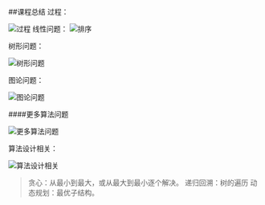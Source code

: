 ##课程总结
过程：

![过程](http://upload-images.jianshu.io/upload_images/1779926-55c57e61a10eb3e0.png?imageMogr2/auto-orient/strip%7CimageView2/2/w/1240)
线性问题：
![排序](http://upload-images.jianshu.io/upload_images/1779926-a73deb3fa7dd61a8.png?imageMogr2/auto-orient/strip%7CimageView2/2/w/1240)

树形问题：

![树形问题](http://upload-images.jianshu.io/upload_images/1779926-7a0b4d9406bdea8b.png?imageMogr2/auto-orient/strip%7CimageView2/2/w/1240)

图论问题：

![图论问题](http://upload-images.jianshu.io/upload_images/1779926-98143fd852eed0d3.png?imageMogr2/auto-orient/strip%7CimageView2/2/w/1240)

####更多算法问题

![更多算法问题](http://upload-images.jianshu.io/upload_images/1779926-ff95a1a5dcc2c016.png?imageMogr2/auto-orient/strip%7CimageView2/2/w/1240)

算法设计相关：

![算法设计相关](http://upload-images.jianshu.io/upload_images/1779926-089f73c0abc268f8.png?imageMogr2/auto-orient/strip%7CimageView2/2/w/1240)

>贪心：从最小到最大，或从最大到最小逐个解决。
递归回溯：树的遍历
动态规划：最优子结构。
